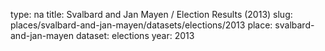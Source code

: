 type: na
title: Svalbard and Jan Mayen / Election Results (2013)
slug: places/svalbard-and-jan-mayen/datasets/elections/2013
place: svalbard-and-jan-mayen
dataset: elections
year: 2013
